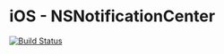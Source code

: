 # iOS - NSNotificationCenter




[![Build Status](https://travis-ci.org/emilianoeloi/ios-notificationCenter.svg?branch=master)](https://travis-ci.org/emilianoeloi/ios-notificationCenter)
